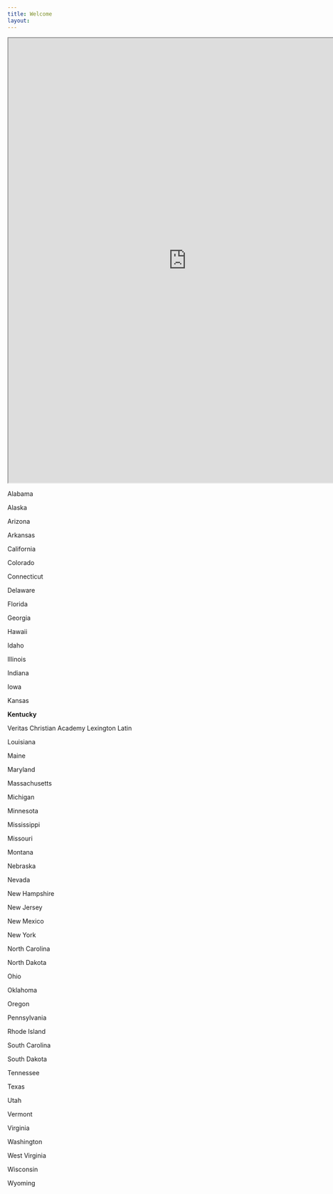 ```yaml
---
title: Welcome
layout: 
---
```


<iframe src="https://docs.google.com/spreadsheets/d/1EfK8tTQCMRCGXG0WtnAt7QgME15Lr2N-9E9utusCG_Y/pubhtml?widget=true&amp;headers=false" height="1000" width="800"></iframe>


Alabama

Alaska

Arizona

Arkansas

California

Colorado

Connecticut

Delaware

Florida

Georgia

Hawaii

Idaho

Illinois

Indiana

Iowa

Kansas

**Kentucky**

Veritas Christian Academy
Lexington Latin

Louisiana

Maine

Maryland

Massachusetts

Michigan

Minnesota

Mississippi

Missouri

Montana

Nebraska

Nevada

New Hampshire

New Jersey

New Mexico

New York

North Carolina

North Dakota

Ohio

Oklahoma

Oregon

Pennsylvania

Rhode Island

South Carolina

South Dakota

Tennessee

Texas

Utah

Vermont

Virginia

Washington

West Virginia

Wisconsin

Wyoming


